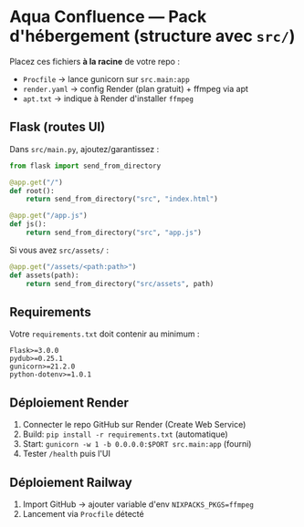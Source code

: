 # Aqua Confluence — Pack d'hébergement (structure avec `src/`)

Placez ces fichiers **à la racine** de votre repo :
- `Procfile` → lance gunicorn sur `src.main:app`
- `render.yaml` → config Render (plan gratuit) + ffmpeg via apt
- `apt.txt` → indique à Render d'installer `ffmpeg`

## Flask (routes UI)
Dans `src/main.py`, ajoutez/garantissez :
```py
from flask import send_from_directory

@app.get("/")
def root():
    return send_from_directory("src", "index.html")

@app.get("/app.js")
def js():
    return send_from_directory("src", "app.js")
```

Si vous avez `src/assets/` :
```py
@app.get("/assets/<path:path>")
def assets(path):
    return send_from_directory("src/assets", path)
```

## Requirements
Votre `requirements.txt` doit contenir au minimum :
```
Flask>=3.0.0
pydub>=0.25.1
gunicorn>=21.2.0
python-dotenv>=1.0.1
```

## Déploiement Render
1) Connecter le repo GitHub sur Render (Create Web Service)  
2) Build: `pip install -r requirements.txt` (automatique)  
3) Start: `gunicorn -w 1 -b 0.0.0.0:$PORT src.main:app` (fourni)  
4) Tester `/health` puis l'UI

## Déploiement Railway
1) Import GitHub → ajouter variable d'env `NIXPACKS_PKGS=ffmpeg`  
2) Lancement via `Procfile` détecté
